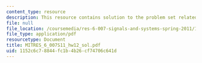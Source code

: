 ```yaml
---
content_type: resource
description: This resource contains solution to the problem set related to filtering.
file: null
file_location: /coursemedia/res-6-007-signals-and-systems-spring-2011/1152c6c78844fc1b4b26cf74706c641d_MITRES_6_007S11_hw12_sol.pdf
file_type: application/pdf
resourcetype: Document
title: MITRES_6_007S11_hw12_sol.pdf
uid: 1152c6c7-8844-fc1b-4b26-cf74706c641d
---
```


